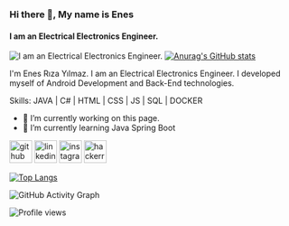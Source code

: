 


### Hi there 👋, My name is Enes
#### I am an Electrical Electronics Engineer.
![I am an Electrical Electronics Engineer.](https://arturssmirnovs.github.io/github-profile-readme-generator/images/banner.png)
[![Anurag's GitHub stats](https://github-readme-stats.vercel.app/api?username=enesrizayilmaz)](https://github.com/anuraghazra/github-readme-stats)

I'm Enes Rıza Yılmaz. I am an Electrical Electronics Engineer. I developed myself of Android Development and Back-End technologies.

Skills: JAVA | C# | HTML | CSS | JS | SQL | DOCKER

- 🔭 I’m currently working on this page. 
- 🌱 I’m currently learning Java Spring Boot  


[<img src='https://cdn.jsdelivr.net/npm/simple-icons@3.0.1/icons/github.svg' alt='github' height='40'>](https://github.com/enesrizayilmaz)  [<img src='https://cdn.jsdelivr.net/npm/simple-icons@3.0.1/icons/linkedin.svg' alt='linkedin' height='40'>](https://www.linkedin.com/in/https://www.linkedin.com/in/enesrizayilmaz//)  [<img src='https://cdn.jsdelivr.net/npm/simple-icons@3.0.1/icons/instagram.svg' alt='instagram' height='40'>](https://www.instagram.com/https://www.instagram.com/_iameness//)  [<img src='https://cdn.jsdelivr.net/npm/simple-icons@3.0.1/icons/hackerrank.svg' alt='hackerrank' height='40'>](https://www.hackerrank.com/enesrizayilmaz1)  

[![Top Langs](https://github-readme-stats.vercel.app/api/top-langs/?username=enesrizayilmaz)](https://github.com/anuraghazra/github-readme-stats)

![GitHub Activity Graph](https://activity-graph.herokuapp.com/graph?username=enesrizayilmaz)  

![Profile views](https://gpvc.arturio.dev/enesrizayilmaz)  
